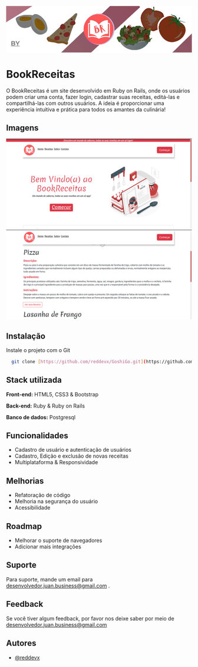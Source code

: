 
<img src="https://raw.githubusercontent.com/reddevx/BookReceitas/main/app/assets/images/br.png">

# BookReceitas

O BookReceitas é um site desenvolvido em Ruby on Rails, onde os usuários podem criar uma conta, fazer login, cadastrar suas receitas, editá-las e compartilhá-las com outros usuários. A ideia é proporcionar uma experiência intuitiva e prática para todos os amantes da culinária!

## Imagens

<center>

<img src="https://raw.githubusercontent.com/reddevx/BookReceitas/main/app/assets/images/print%201.png">

<img src="https://raw.githubusercontent.com/reddevx/BookReceitas/main/app/assets/images/print%202.png">


</center>

## Instalação

Instale o projeto com o Git

```bash
  git clone [https://github.com/reddevx/GoshiGo.git](https://github.com/reddevx/BookReceitas)

```
    
## Stack utilizada

**Front-end:** HTML5, CSS3 & Bootstrap

**Back-end:** Ruby & Ruby on Rails

**Banco de dados:** Postgresql


## Funcionalidades

- Cadastro de usuário e autenticação de usuários
- Cadastro, Edição e exclusão de novas receitas
- Multiplataforma & Responsividade


## Melhorias

- Refatoração de código
- Melhoria na segurança do usuário
- Acessibilidade


## Roadmap

- Melhorar o suporte de navegadores
- Adicionar mais integrações


## Suporte

Para suporte, mande um email para desenvolvedor.juan.business@gmail.com .


## Feedback

Se você tiver algum feedback, por favor nos deixe saber por meio de desenvolvedor.juan.business@gmail.com 

## Autores















- [@reddevx](https://www.github.com/reddevx)

